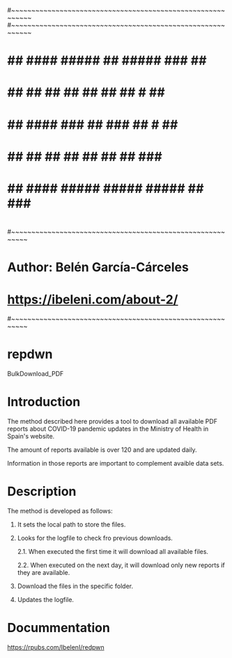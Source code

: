 #~~~~~~~~~~~~~~~~~~~~~~~~~~~~~~~~~~~~~~~~~~~~~~~~~~~~~~~~~~~
#~~~~~~~~~~~~~~~~~~~~~~~~~~~~~~~~~~~~~~~~~~~~~~~~~~~~~~~~~~~
#                                                          
#    ##   ####   #####   ##      #####    ###   ##   ##    
#    ##   ## ##  ##      ##      ##       ## #  ##   ##      
#    ##   ####   ###     ##      ###      ##  # ##   ##    
#    ##   ## ##  ##      ##      ##       ##   ###   ##    
#    ##   ####   #####   #####   #####    ##   ###   ##    
#                                                          
#~~~~~~~~~~~~~~~~~~~~~~~~~~~~~~~~~~~~~~~~~~~~~~~~~~~~~~~~~~
# Author: Belén García-Cárceles                            
# https://ibeleni.com/about-2/                                      
#~~~~~~~~~~~~~~~~~~~~~~~~~~~~~~~~~~~~~~~~~~~~~~~~~~~~~~~~~~

# repdwn
BulkDownload_PDF

# Introduction

The method described here provides a tool to download all available PDF reports about COVID-19 pandemic updates in the Ministry of Health in Spain's website.

The amount of reports available is over 120 and are updated daily.

Information in those reports are important to complement avaible data sets.

# Description

The method is developed as follows:


1. It sets the local path to store the files.
2. Looks for the logfile to check fro previous downloads.

    2.1. When executed the first time it will download all available files.
    
    2.2. When executed on the next day, it will download only new reports if they are available.

3. Download the files in the specific folder.
4. Updates the logfile.

# Docummentation
https://rpubs.com/IbelenI/redpwn


